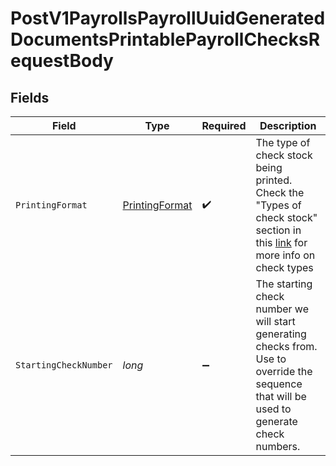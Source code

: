 # PostV1PayrollsPayrollUuidGeneratedDocumentsPrintablePayrollChecksRequestBody


## Fields

| Field                                                                                                                                                                                                 | Type                                                                                                                                                                                                  | Required                                                                                                                                                                                              | Description                                                                                                                                                                                           |
| ----------------------------------------------------------------------------------------------------------------------------------------------------------------------------------------------------- | ----------------------------------------------------------------------------------------------------------------------------------------------------------------------------------------------------- | ----------------------------------------------------------------------------------------------------------------------------------------------------------------------------------------------------- | ----------------------------------------------------------------------------------------------------------------------------------------------------------------------------------------------------- |
| `PrintingFormat`                                                                                                                                                                                      | [PrintingFormat](../../Models/Requests/PrintingFormat.md)                                                                                                                                             | :heavy_check_mark:                                                                                                                                                                                    | The type of check stock being printed. Check the "Types of check stock" section in this [link](https://support.gusto.com/article/999877761000000/Pay-your-team-by-check) for more info on check types |
| `StartingCheckNumber`                                                                                                                                                                                 | *long*                                                                                                                                                                                                | :heavy_minus_sign:                                                                                                                                                                                    | The starting check number we will start generating checks from. Use to override the sequence that will be used to generate check numbers.                                                             |